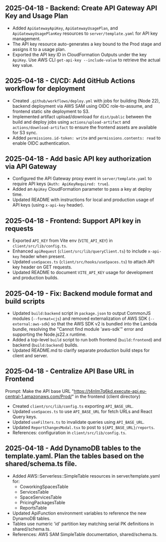 ## 2025-04-18 - Backend: Create API Gateway API Key and Usage Plan

- Added `ApiGatewayApiKey`, `ApiGatewayUsagePlan`, and `ApiGatewayUsagePlanKey` resources to `server/template.yaml` for API key management.
- The API key resource auto-generates a key bound to the Prod stage and assigns it to a usage plan.
- Exported the API key ID in CloudFormation Outputs under the key `ApiKey`. Use AWS CLI `get-api-key --include-value` to retrieve the actual key value.

## 2025-04-18 - CI/CD: Add GitHub Actions workflow for deployment

- Created `.github/workflows/deploy.yml` with jobs for building (Node 22), backend deployment via AWS SAM using OIDC role-to-assume, and frontend static site deployment to S3.
- Implemented artifact upload/download for `dist/public` between the build and deploy jobs using `actions/upload-artifact` and `actions/download-artifact` to ensure the frontend assets are available for S3 sync.
- Added `permissions.id-token: write` and `permissions.contents: read` to enable OIDC authentication.

## 2025-04-18 - Add basic API key authorization via API Gateway

- Configured the API Gateway proxy event in `server/template.yaml` to require API keys (`Auth: ApiKeyRequired: true`).
- Added an `ApiKey` CloudFormation parameter to pass a key at deploy time.
- Updated README with instructions for local and production usage of API keys (using `x-api-key` header).

## 2025-04-18 - Frontend: Support API key in requests

- Exported `API_KEY` from Vite env (`VITE_API_KEY`) in `client/src/lib/config.ts`.
- Enhanced `apiRequest` (`client/src/lib/queryClient.ts`) to include `x-api-key` header when present.
- Updated `useSpaces.ts` (`client/src/hooks/useSpaces.ts`) to attach API key header on GET requests.
- Updated README to document `VITE_API_KEY` usage for development and production builds.

## 2025-04-19 - Fix: Backend module format and build scripts

- Updated `build:backend` script in `package.json` to output CommonJS modules (`--format=cjs`) and removed externalization of AWS SDK (`--external:aws-sdk`) so that the AWS SDK v2 is bundled into the Lambda bundle, resolving the "Cannot find module 'aws-sdk'" error and supporting the Node.js22.x runtime.
- Added a top-level `build` script to run both frontend (`build:frontend`) and backend (`build:backend`) builds.
- Updated README.md to clarify separate production build steps for client and server.

## 2025-04-18 - Centralize API Base URL in Frontend

Prompt: Make the API base URL "https://t4nlm7q6kd.execute-api.eu-central-1.amazonaws.com/Prod/" in the frontend (client directory)

- Created `client/src/lib/config.ts` exporting `API_BASE_URL`.
- Updated `useSpaces.ts` to use `API_BASE_URL` for fetch URLs and React Query keys.
- Updated `useFilters.ts` to invalidate queries using `API_BASE_URL`.
- Updated `ReportChangesModal.tsx` to post to `${API_BASE_URL}/reports`.
- References: configuration in `client/src/lib/config.ts`.

## 2025-04-18 - Add DynamoDB tables to the template.yaml. Plan the tables based on the shared/schema.ts file.

- Added AWS::Serverless::SimpleTable resources in server/template.yaml for:
  - CoworkingSpacesTable
  - ServicesTable
  - SpaceServicesTable
  - PricingPackagesTable
  - ReportsTable
- Updated ApiFunction environment variables to reference the new DynamoDB tables.
- Tables use numeric 'id' partition key matching serial PK definitions in shared/schema.ts.
- References: AWS SAM SimpleTable documentation, shared/schema.ts.
